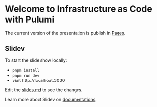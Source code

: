 # Welcome to Infrastructure as Code with Pulumi

The current version of the presentation is publish in [Pages](https://michal-bajer1.github.io/iac-pulumi-seminar).

## Slidev

To start the slide show locally:

- `pnpm install`
- `pnpm run dev`
- visit http://localhost:3030

Edit the [slides.md](./slides.md) to see the changes.

Learn more about Slidev on [documentations](https://sli.dev/).
